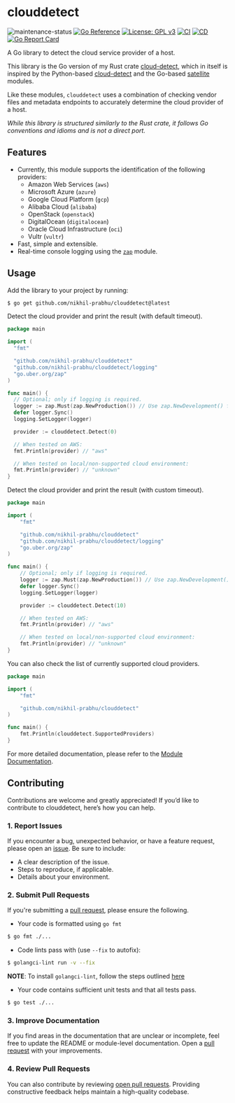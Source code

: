 # clouddetect

![maintenance-status](https://img.shields.io/badge/maintenance-actively--developed-brightgreen.svg)
[![Go Reference](https://pkg.go.dev/badge/github.com/nikhil-prabhu/clouddetect.svg)](https://pkg.go.dev/github.com/nikhil-prabhu/clouddetect)
[![License: GPL v3](https://img.shields.io/badge/license-GPLv3-blue.svg)](https://www.gnu.org/licenses/gpl-3.0)
[![CI](https://github.com/nikhil-prabhu/clouddetect/actions/workflows/ci.yml/badge.svg)](https://github.com/nikhil-prabhu/clouddetect/actions)
[![CD](https://github.com/nikhil-prabhu/clouddetect/actions/workflows/cd.yml/badge.svg)](https://github.com/nikhil-prabhu/clouddetect/actions)
[![Go Report Card](https://goreportcard.com/badge/github.com/nikhil-prabhu/clouddetect)](https://goreportcard.com/report/github.com/nikhil-prabhu/clouddetect)

A Go library to detect the cloud service provider of a host.

This library is the Go version of my Rust crate [cloud-detect](https://github.com/nikhil-prabhu/cloud-detect), which in
itself is inspired by the Python-based [cloud-detect](https://github.com/dgzlopes/cloud-detect)
and the Go-based [satellite](https://github.com/banzaicloud/satellite) modules.

Like these modules, `clouddetect` uses a combination of checking vendor files and metadata endpoints to accurately
determine the cloud provider of a host.

*While this library is structured similarly to the Rust crate, it follows Go conventions and idioms and is not a direct
port.*

## Features

* Currently, this module supports the identification of the following providers:
    - Amazon Web Services (`aws`)
    - Microsoft Azure (`azure`)
    - Google Cloud Platform (`gcp`)
    - Alibaba Cloud (`alibaba`)
    - OpenStack (`openstack`)
    - DigitalOcean (`digitalocean`)
    - Oracle Cloud Infrastructure (`oci`)
    - Vultr (`vultr`)
* Fast, simple and extensible.
* Real-time console logging using the [`zap`](https://pkg.go.dev/go.uber.org/zap) module.

## Usage

Add the library to your project by running:

```bash
$ go get github.com/nikhil-prabhu/clouddetect@latest
```

Detect the cloud provider and print the result (with default timeout).

```go
package main

import (
  "fmt"

  "github.com/nikhil-prabhu/clouddetect"
  "github.com/nikhil-prabhu/clouddetect/logging"
  "go.uber.org/zap"
)

func main() {
  // Optional; only if logging is required.
  logger := zap.Must(zap.NewProduction()) // Use zap.NewDevelopment() for development mode
  defer logger.Sync()
  logging.SetLogger(logger)

  provider := clouddetect.Detect(0)

  // When tested on AWS:
  fmt.Println(provider) // "aws"

  // When tested on local/non-supported cloud environment:
  fmt.Println(provider) // "unknown"
}
```

Detect the cloud provider and print the result (with custom timeout).

```go
package main

import (
	"fmt"

	"github.com/nikhil-prabhu/clouddetect"
	"github.com/nikhil-prabhu/clouddetect/logging"
	"go.uber.org/zap"
)

func main() {
	// Optional; only if logging is required.
	logger := zap.Must(zap.NewProduction()) // Use zap.NewDevelopment() for development mode
	defer logger.Sync()
	logging.SetLogger(logger)

	provider := clouddetect.Detect(10)

	// When tested on AWS:
	fmt.Println(provider) // "aws"

	// When tested on local/non-supported cloud environment:
	fmt.Println(provider) // "unknown"
}

```

You can also check the list of currently supported cloud providers.

```go
package main

import (
	"fmt"

	"github.com/nikhil-prabhu/clouddetect"
)

func main() {
	fmt.Println(clouddetect.SupportedProviders)
}
```

For more detailed documentation, please refer to
the [Module Documentation](https://pkg.go.dev/github.com/nikhil-prabhu/clouddetect).

## Contributing

Contributions are welcome and greatly appreciated! If you’d like to contribute to clouddetect, here’s how you can help.

### 1. Report Issues

If you encounter a bug, unexpected behavior, or have a feature request, please open
an [issue](https://github.com/nikhil-prabhu/clouddetect/issues/new).
Be sure to include:

* A clear description of the issue.
* Steps to reproduce, if applicable.
* Details about your environment.

### 2. Submit Pull Requests

If you're submitting a [pull request](https://github.com/nikhil-prabhu/clouddetect/compare), please ensure the
following.

* Your code is formatted using `go fmt`

```bash
$ go fmt ./...
```

* Code lints pass with (use `--fix` to autofix):

```bash
$ golangci-lint run -v --fix
```

**NOTE**: To install `golangci-lint`, follow the steps outlined [here](https://golangci-lint.run/welcome/install/#local-installation)

* Your code contains sufficient unit tests and that all tests pass.

```bash
$ go test ./...
```

### 3. Improve Documentation

If you find areas in the documentation that are unclear or incomplete, feel free to update the README or module-level
documentation. Open a [pull request](https://github.com/nikhil-prabhu/clouddetect/compare) with your improvements.

### 4. Review Pull Requests

You can also contribute by
reviewing [open pull requests](https://github.com/nikhil-prabhu/clouddetect/pulls?q=is%3Aopen+is%3Apr). Providing
constructive feedback helps maintain a high-quality codebase.
